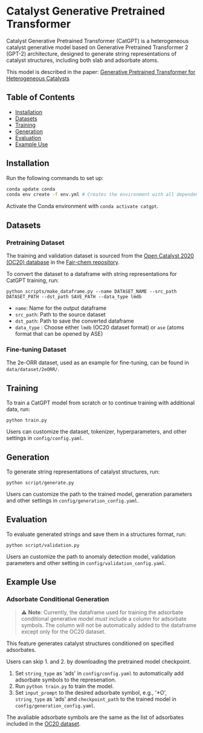 # Catalyst Generative Pretrained Transformer
Catalyst Generative Pretrained Transformer (CatGPT) is a heterogeneous catalyst generative model based on Generative Pretrained Transformer 2 (GPT-2) architecture,
designed to generate string representations of catalyst structures, including both slab and adsorbate atoms.

This model is described in the paper: [Generative Pretrained Transformer for Heterogeneous Catalysts](https://arxiv.org/abs/2407.14040)

## Table of Contents

- [Installation](#installation)
- [Datasets](#datasets)
- [Training](#training)
- [Generation](#generation)
- [Evaluation](#evaluation)
- [Example Use](#example-use)

## Installation

Run the following commands to set up:

```bash
conda update conda
conda env create -f env.yml # Creates the environment with all dependencies
```
Activate the Conda environment with `conda activate catgpt`.

## Datasets

### Pretraining Dataset
The training and validation dataset is sourced from the [Open Catalyst 2020 (OC20) database](https://fair-chem.github.io/core/datasets/oc20.html) in the [Fair-chem repository](https://github.com/FAIR-Chem/fairchem).

To convert the dataset to a dataframe with string representations for CatGPT training, run:
```
python scripts/make_dataframe.py --name DATASET_NAME --src_path DATASET_PATH --dst_path SAVE_PATH --data_type lmdb
```
- `name`: Name for the output dataframe
- `src_path`: Path to the source dataset
- `dst_path`: Path to save the converted dataframe
- `data_type` : Choose either `lmdb` (OC20 dataset format) or `ase` (atoms format that can be opened by ASE)

### Fine-tuning Dataset
The 2e-ORR dataset, used as an example for fine-tuning, can be found in `data/dataset/2eORR/`.

## Training

To train a CatGPT model from scratch or to continue training with additional data, run:

```
python train.py
```

Users can customize the dataset, tokenizer, hyperparameters, and other settings in `config/config.yaml`.

## Generation

To generate string representations of catalyst structures, run:

```
python script/generate.py
```

Users can customize the path to the trained model, generation parameters and other settings in `config/generation_config.yaml`.

## Evaluation

To evaluate generated strings and save them in a structures format, run:

```
python script/validation.py
```

Users an customize the path to anomaly detection model, validation parameters and other setting in `config/validation_config.yaml`.

## Example Use

### Adsorbate Conditional Generation
>⚠️ **Note**: Currently, the dataframe used for training the adsorbate conditional generative model *must* include a column for adsorbate symbols. The column will not be automatically added to the dataframe except only for the OC20 dataset.

This feature generates catalyst structures conditioned on specified adsorbates.

Users can skip 1. and 2. by downloading the pretrained model checkpoint.

1. Set `string_type` as 'ads' in `config/config.yaml` to automatically add adsorbate symbols to the represenation.
2. Run `python train.py` to train the model.
3. Set `input_prompt` to the desired adsorbate symbol, e.g., '*O', `string_type` as 'ads' and `checkpoint_path` to the trained model in `config/generation_config.yaml`.

The avaliable adsorbate symbols are the same as the list of adsorbates included in the [OC20 dataset](https://fair-chem.github.io/core/datasets/oc20.html#per-adsorbate-trajectories).
